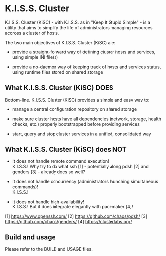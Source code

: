 K.I.S.S. Cluster
================

K.I.S.S. Cluster (KiSC) - with K.I.S.S. as in "Keep It Stupid Simple" - is
a utility that aims to simplify the life of administrators managing resources
accross a cluster of hosts.

The two main objectives of K.I.S.S. Cluster (KiSC) are:

* provide a straight-forward way of defining cluster hosts and services,
  using simple INI file(s)

* provide a no-daemon way of keeping track of hosts and services status,
  using runtime files stored on shared storage


What K.I.S.S. Cluster (KiSC) DOES
---------------------------------

Bottom-line, K.I.S.S. Cluster (KiSC) provides a simple and easy way to:

* manage a central configuration repository on shared storage
 
* make sure cluster hosts have all dependencies (network, storage, health
  checks, etc.) properly bootstrapped before providing services
 
* start, query and stop cluster services in a unified, consolidated way


What K.I.S.S. Cluster (KiSC) does NOT
-------------------------------------

* It does not handle remote command execution!  
  K.I.S.S.! Why try to do what ssh [1] - potentially along pdsh [2] and genders [3] -
  already does so well?

* It does not handle concurrency (administrators launching simultaneous commands)!  
  K.I.S.S.!

* It does not handle high-availability!  
  K.I.S.S.! But it does integrate elegantly with pacemaker [4]!

[1] https://www.openssh.com/
[2] https://github.com/chaos/pdsh/
[3] https://github.com/chaos/genders/
[4] https://clusterlabs.org/


Build and usage
---------------

Please refer to the BUILD and USAGE files.

